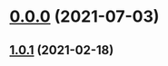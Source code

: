 # [0.0.0](https://github.com/AlexRogalskiy/javascript-patterns/compare/v1.0.1...v0.0.0) (2021-07-03)



## [1.0.1](https://github.com/AlexRogalskiy/javascript-patterns/compare/1.0.1...v1.0.1) (2021-02-18)



